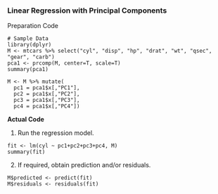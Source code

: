 ### Linear Regression with Principal Components
Preparation Code
```
# Sample Data
library(dplyr)
M <- mtcars %>% select("cyl", "disp", "hp", "drat", "wt", "qsec", "gear", "carb")
pca1 <- prcomp(M, center=T, scale=T)
summary(pca1)

M <- M %>% mutate(
  pc1 = pca1$x[,"PC1"],
  pc2 = pca1$x[,"PC2"],
  pc3 = pca1$x[,"PC3"],
  pc4 = pca1$x[,"PC4"])
```
**Actual Code**
1. Run the regression model.
```
fit <- lm(cyl ~ pc1+pc2+pc3+pc4, M)
summary(fit)
```
2. If required, obtain prediction and/or residuals.
```
M$predicted <- predict(fit)
M$residuals <- residuals(fit)
```

